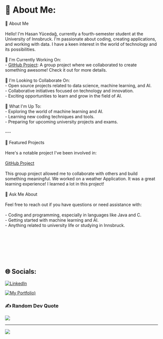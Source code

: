 # 💫 About Me:
👋 About Me<br><br>Hello! I'm Hasan Yücedağ, currently a fourth-semester student at the University of Innsbruck. I'm passionate about coding, creating applications, and working with data. I have a keen interest in the world of technology and its possibilities.<br><br>🔭 I'm Currently Working On:<br>- [GitHub Project](https://github.com/hasanycdg/github_projekt.git): A group project where we collaborated to create something awesome! Check it out for more details.<br><br>👯 I'm Looking to Collaborate On:<br>- Open source projects related to data science, machine learning, and AI.<br>- Collaborative initiatives focused on technology and innovation.<br>- Exciting opportunities to learn and grow in the field of AI.<br><br>🌱 What I'm Up To:<br>- Exploring the world of machine learning and AI.<br>- Learning new coding techniques and tools.<br>- Preparing for upcoming university projects and exams.<br><br>---<br><br> 🚀 Featured Projects<br><br>Here's a notable project I've been involved in:<br><br> [GitHub Project](https://github.com/hasanycdg/github_projekt.git)<br><br>This group project allowed me to collaborate with others and build something meaningful. We worked on a weather Application. It was a great learning experience! I learned a lot in this project!<br><br> 💬 Ask Me About<br><br>Feel free to reach out if you have questions or need assistance with:<br><br>- Coding and programming, especially in languages like Java and C.<br>- Getting started with machine learning and AI.<br>- Anything related to university life or studying in Innsbruck.<br><br><br><br><br><br><br>

## 🌐 Socials:
[![LinkedIn](https://img.shields.io/badge/LinkedIn-%230077B5.svg?logo=linkedin&logoColor=white)](https://linkedin.com/in/https://www.linkedin.com/in/hasan-y%C3%BCcedag/) 

[![My Portfolio](https://img.shields.io/badge/Google%20Chrome-4285F4?style=for-the-badge&logo=GoogleChrome&logoColor=white))]([https://linkedin.com/in/https://www.linkedin.com/in/hasan-y%C3%BCcedag/](https://magnificent-lily-8ea307.netlify.app/)) 


### ✍️ Random Dev Quote
![](https://quotes-github-readme.vercel.app/api?type=horizontal&theme=radical)

---
[![](https://visitcount.itsvg.in/api?id=hasanycdg&icon=0&color=0)](https://visitcount.itsvg.in)

